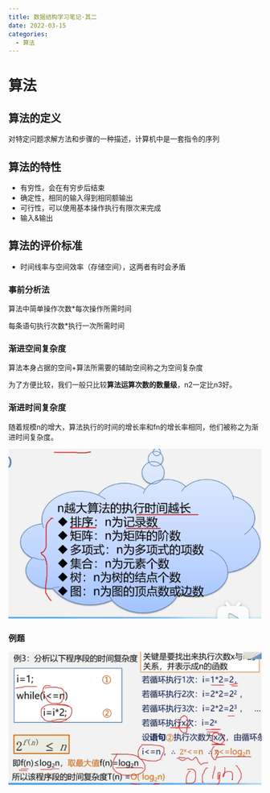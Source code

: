 ```yaml
---
title: 数据结构学习笔记·其二
date: 2022-03-15
categories:
  - 算法
---
```


# 算法

## 算法的定义

对特定问题求解方法和步骤的一种描述，计算机中是一套指令的序列

## 算法的特性

- 有穷性，会在有穷步后结束
- 确定性，相同的输入得到相同额输出
- 可行性，可以使用基本操作执行有限次来完成
- 输入&输出

## 算法的评价标准

- 时间线率与空间效率（存储空间），这两者有时会矛盾

### 事前分析法

算法中简单操作次数\*每次操作所需时间

每条语句执行次数\*执行一次所需时间

### 渐进空间复杂度

算法本身占据的空间+算法所需要的辅助空间称之为空间复杂度

为了方便比较，我们一般只比较**算法运算次数的数量级**，n2一定比n3好。

### 渐进时间复杂度

随着规模n的增大，算法执行的时间的增长率和fn的增长率相同，他们被称之为渐进时间复杂度。

![](images/屏幕截图-2022-03-15-104108.png)

### 例题

![](images/屏幕截图-2022-03-15-110628-2-1024x535.png)
